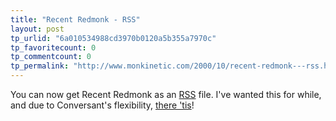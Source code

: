 ```yaml
---
title: "Recent Redmonk - RSS"
layout: post
tp_urlid: "6a010534988cd3970b0120a5b355a7970c"
tp_favoritecount: 0
tp_commentcount: 0
tp_permalink: "http://www.monkinetic.com/2000/10/recent-redmonk---rss.html"
---
```

You can now get Recent Redmonk as an <a href="http://www.redmonk.net/recentStuff.rss?limit=10&amp;startDate=10%2F09%2F00&amp;endDate=10%2F10%2F00&amp;subject=&amp;body=&amp;label=ignore&amp;postedBy=%5BALL%5D&amp;sortKey=Date&amp;sortDir=des">RSS</a> file. I&#39;ve wanted this for while, and due to Conversant&#39;s flexibility, <a href="http://www.redmonk.net/rss">there &#39;tis</a>!
